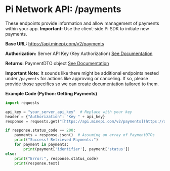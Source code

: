 # Pi Network API: /payments

These endpoints provide information and allow management of payments within your app.  **Important:** Use the client-side Pi SDK to initiate new payments. 

**Base URL:** https://api.minepi.com/v2/payments 

**Authorization:** Server API Key (Key Authorization) [See Documentation](../authorization/Key.md)

**Returns:**  PaymentDTO object [See Documentation](../types/PaymentDTO.md)

**Important Note:** It sounds like there might be additional endpoints nested under `/payments` for actions like approving or canceling. If so, please provide those specifics so we can create documentation tailored to them.  

**Example Code (Python: Getting Payments)** 

```python
import requests

api_key = "your_server_api_key"  # Replace with your key
header = {"Authorization": "Key " + api_key}
response = requests.get("[https://api.minepi.com/v2/payments](https://api.minepi.com/v2/payments)", headers=header)

if response.status_code == 200:
    payments = response.json()  # Assuming an array of PaymentDTOs
    print("Success! Retrieved Payments:")
    for payment in payments:
        print(payment['identifier'], payment['status']) 
else:
    print("Error:", response.status_code)
    print(response.text) 
```